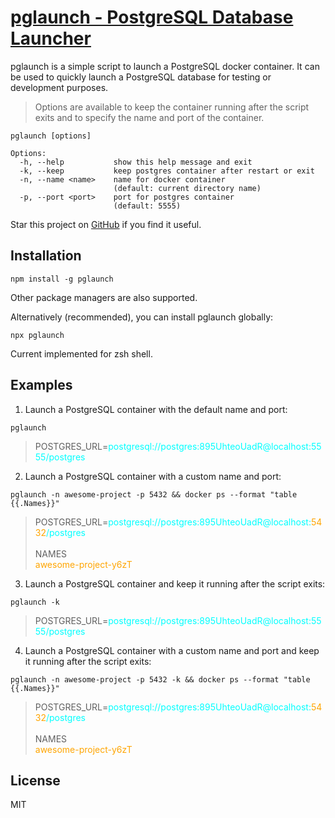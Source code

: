 # [pglaunch - PostgreSQL Database Launcher](https://www.npmjs.com/package/pglaunch)

<!-- Descrition -->

pglaunch is a simple script to launch a PostgreSQL docker container. It can be used to quickly launch a PostgreSQL database for testing or development purposes.

> Options are available to keep the container running after the script exits and to specify the name and port of the container.

```
pglaunch [options]

Options:
  -h, --help           show this help message and exit
  -k, --keep           keep postgres container after restart or exit
  -n, --name <name>    name for docker container
                       (default: current directory name)
  -p, --port <port>    port for postgres container
                       (default: 5555)
```

Star this project on [GitHub](https://github.com/nrjdalal/pglaunch#readme) if you find it useful.

## Installation

```
npm install -g pglaunch
```

Other package managers are also supported.

Alternatively (recommended), you can install pglaunch globally:

```
npx pglaunch
```

Current implemented for zsh shell.

## Examples

1. Launch a PostgreSQL container with the default name and port:

```
pglaunch
```

> POSTGRES_URL=<span style="color: cyan">postgresql://postgres:895UhteoUadR@localhost:5555/postgres</span>

2. Launch a PostgreSQL container with a custom name and port:

```
pglaunch -n awesome-project -p 5432 && docker ps --format "table {{.Names}}"
```

> POSTGRES_URL=<span style="color: cyan">postgresql://postgres:895UhteoUadR@localhost:<span style="color: orange">5432</span>/postgres</span><br/><br/>NAMES<br/><span style="color: orange">awesome-project-y6zT</span>

3. Launch a PostgreSQL container and keep it running after the script exits:

```
pglaunch -k
```

> POSTGRES_URL=<span style="color: cyan">postgresql://postgres:895UhteoUadR@localhost:5555/postgres</span>

4. Launch a PostgreSQL container with a custom name and port and keep it running after the script exits:

```
pglaunch -n awesome-project -p 5432 -k && docker ps --format "table {{.Names}}"
```

> POSTGRES_URL=<span style="color: cyan">postgresql://postgres:895UhteoUadR@localhost:<span style="color: orange">5432</span>/postgres</span><br/><br/>NAMES<br/><span style="color: orange">awesome-project-y6zT</span>

## License

MIT
